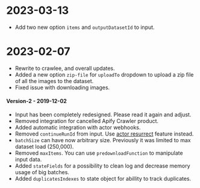 # 2023-03-13

- Add two new option `items` and `outputDatasetId` to input.

# 2023-02-07

- Rewrite to crawlee, and overall updates.
- Added a new option `zip-file` for `uploadTo` dropdown to upload a zip file of all the images to the dataset.
- Fixed issue with downloading images.

#### Version-2 - 2019-12-02

- Input has been completely redesigned. Please read it again and adjust.
- Removed integration for cancelled Apify Crawler product.
- Added automatic integration with actor webhooks.
- Removed `continueRunId` from input. Use [actor resurrect](https://apify.com/docs/actor#run-resurrect) feature instead.
- `batchSize` can have now arbitrary size. Previously it was limited to max dataset load (250,000).
- Removed `maxItems`. You can use `predownloadFunction` to manipulate input data.
- Added `stateFields` for a possibility to clean log and decrease memory usage of big batches.
- Added `duplicatesIndexes` to state object for abillity to track duplicates.
